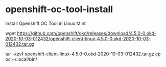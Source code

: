 # openshift-oc-tool-install
Install Openshift OC Tool in Linux Mint

wget https://github.com/openshift/okd/releases/download/4.5.0-0.okd-2020-10-03-012432/openshift-client-linux-4.5.0-0.okd-2020-10-03-012432.tar.gz

tar -xzvf openshift-client-linux-4.5.0-0.okd-2020-10-03-012432.tar.gz
cp oc ~/.local/bin/
